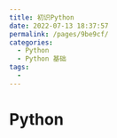 ```yaml
---
title: 初识Python
date: 2022-07-13 18:37:57
permalink: /pages/9be9cf/
categories:
  - Python
  - Python 基础
tags:
  - 
---
```

# Python